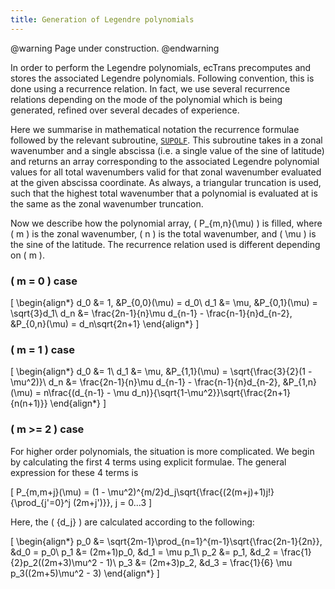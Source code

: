```yaml
---
title: Generation of Legendre polynomials
---
```


@warning
Page under construction.
@endwarning

In order to perform the Legendre polynomials, ecTrans precomputes and stores the associated Legendre
polynomials. Following convention, this is done using a recurrence relation. In fact, we use several
recurrence relations depending on the mode of the polynomial which is being generated, refined over
several decades of experience.

Here we summarise in mathematical notation the recurrence formulae followed by the relevant
subroutine, [`SUPOLF`](https://sites.ecmwf.int/docs/ectrans/sourcefile/supolf_mod.f90.html). This
subroutine takes in a zonal wavenumber and a single abscissa (i.e. a single value of the sine of
latitude) and returns an array corresponding to the associated Legendre polynomial values for all
total wavenumbers valid for that zonal wavenumber evaluated at the given abscissa coordinate. As
always, a triangular truncation is used, such that the highest total wavenumber that a polynomial is
evaluated at is the same as the zonal wavenumber truncation.

Now we describe how the polynomial array, \( P_{m,n}(\mu) \) is filled, where \( m \) is the zonal
wavenumber, \( n \) is the total wavenumber, and \( \mu \) is the sine of the latitude. The
recurrence relation used is different depending on \( m \).

### \( m = 0 \) case

\[
\begin{align*}
d_0 &= 1, &P_{0,0}(\mu) = d_0\\
d_1 &= \mu, &P_{0,1}(\mu) = \sqrt{3}d_1\\
d_n &= \frac{2n-1}{n}\mu d_{n-1} - \frac{n-1}{n}d_{n-2}, &P_{0,n}(\mu) = d_n\sqrt{2n+1}
\end{align*}
\]

### \( m = 1 \) case

\[
\begin{align*}
d_0 &= 1\\
d_1 &= \mu, &P_{1,1}(\mu) = \sqrt{\frac{3}{2}(1 - \mu^2)}\\
d_n &= \frac{2n-1}{n}\mu d_{n-1} - \frac{n-1}{n}d_{n-2}, &P_{1,n}(\mu) = n\frac{(d_{n-1} - \mu d_n)}{\sqrt{1-\mu^2}}\sqrt{\frac{2n+1}{n(n+1)}}
\end{align*}
\]

### \( m >= 2 \) case

For higher order polynomials, the situation is more complicated. We begin by calculating the first
4 terms using explicit formulae. The general expression for these 4 terms is

\[
P_{m,m+j}(\mu) = (1 - \mu^2)^{m/2}d_j\sqrt{\frac{(2(m+j)+1)j!}{\prod_{j'=0}^j (2m+j')}}, j = 0...3
\]

Here, the \( {d_j} \) are calculated according to the following:

\[
\begin{align*}
p_0 &= \sqrt{2m-1}\prod_{n=1}^{m-1}\sqrt{\frac{2n-1}{2n}}, &d_0 = p_0\\
p_1 &= (2m+1)p_0, &d_1 = \mu p_1\\
p_2 &= p_1, &d_2 = \frac{1}{2}p_2((2m+3)\mu^2 - 1)\\
p_3 &= (2m+3)p_2, &d_3 = \frac{1}{6} \mu p_3((2m+5)\mu^2 - 3)
\end{align*}
\]